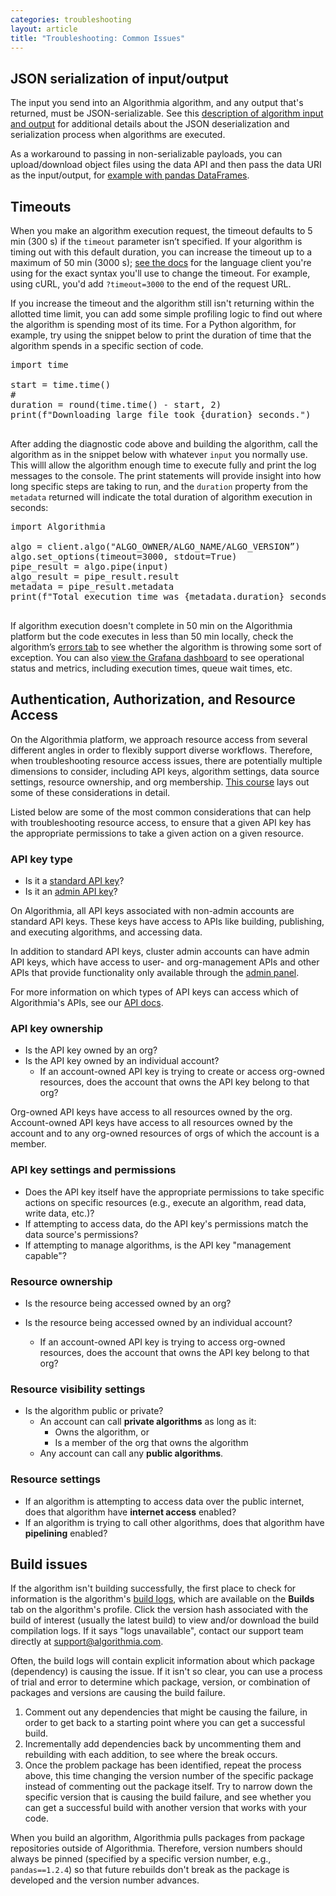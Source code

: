 ```yaml
---
categories: troubleshooting
layout: article
title: "Troubleshooting: Common Issues"
---
```


## JSON serialization of input/output

The input you send into an Algorithmia algorithm, and any output that's returned, must be JSON-serializable. See this [description of algorithm input and output](/developing-python-algorithms-in-the-web-ide/693714#algorithm-input) for additional details about the JSON deserialization and serialization process when algorithms are executed.

As a workaround to passing in non-serializable payloads, you can upload/download object files using the data API and then pass the data URI as the input/output, for [example with pandas DataFrames](https://gist.github.com/zeryx/0a5d7f66484f5e3c4e2977616474baa6).

## Timeouts

When you make an algorithm execution request, the timeout defaults to 5 min (300 s) if the `timeout` parameter isn’t specified. If your algorithm is timing out with this default duration, you can increase the timeout up to a maximum of 50 min (3000 s); [see the docs](https://algorithmia.com/developers/clients) for the language client you're using for the exact syntax you'll use to change the timeout. For example, using cURL, you'd add `?timeout=3000` to the end of the request URL.

If you increase the timeout and the algorithm still isn't returning within the allotted time limit, you can add some simple profiling logic to find out where the algorithm is spending most of its time. For a Python algorithm, for example, try using the snippet below to print the duration of time that the algorithm spends in a specific section of code.

<div class="syn-code-block">

<pre class="code_snippet">import time

start = time.time()
# <bottleneck code here (e.g., download a large file)>
duration = round(time.time() - start, 2)
print(f"Downloading large file took {duration} seconds.")
      </pre>

</div>

After adding the diagnostic code above and building the algorithm, call the algorithm as in the snippet below with whatever `input` you normally use. This willl allow the algorithm enough time to execute fully and print the log messages to the console. The print statements will provide insight into how long specific steps are taking to run, and the `duration` property from the `metadata` returned will indicate the total duration of algorithm execution in seconds:

<div class="syn-code-block">

<pre class="code_snippet">import Algorithmia

algo = client.algo("ALGO_OWNER/ALGO_NAME/ALGO_VERSION”)
algo.set_options(timeout=3000, stdout=True)
pipe_result = algo.pipe(input)
algo_result = pipe_result.result
metadata = pipe_result.metadata
print(f"Total execution time was {metadata.duration} seconds.")
      </pre>

</div>

If algorithm execution doesn't complete in 50 min on the Algorithmia platform but the code executes in less than 50 min locally, check the algorithm’s [errors tab](https://algorithmia.com/developers/platform/algorithm-profile#errors) to see whether the algorithm is throwing some sort of exception. You can also [view the Grafana dashboard](./890672) to see operational status and metrics, including execution times, queue wait times, etc.

## Authentication, Authorization, and Resource Access

On the Algorithmia platform, we approach resource access from several different angles in order to flexibly support diverse workflows. Therefore, when troubleshooting resource access issues, there are potentially multiple dimensions to consider, including API keys, algorithm settings, data source settings, resource ownership, and org membership. [This course](/using-organizations/688851) lays out some of these considerations in detail.

Listed below are some of the most common considerations that can help with troubleshooting resource access, to ensure that a given API key has the appropriate permissions to take a given action on a given resource.

### API key type

*   Is it a [standard API key](https://algorithmia.com/developers/glossary#standard-api-key)?
*   Is it an [admin API key](https://algorithmia.com/developers/glossary#admin-api-key)?

On Algorithmia, all API keys associated with non-admin accounts are standard API keys. These keys have access to APIs like building, publishing, and executing algorithms, and accessing data.

In addition to standard API keys, cluster admin accounts can have admin API keys, which have access to user- and org-management APIs and other APIs that provide functionality only available through the [admin panel](/exploring-the-admin-panel/687271).

For more information on which types of API keys can access which of Algorithmia's APIs, see our [API docs](https://algorithmia.com/developers/api).

### API key ownership

*   Is the API key owned by an org?
*   Is the API key owned by an individual account?
    *   If an account-owned API key is trying to create or access org-owned resources, does the account that owns the API key belong to that org?

Org-owned API keys have access to all resources owned by the org. Account-owned API keys have access to all resources owned by the account and to any org-owned resources of orgs of which the account is a member.

### API key settings and permissions

*   Does the API key itself have the appropriate permissions to take specific actions on specific resources (e.g., execute an algorithm, read data, write data, etc.)?
*   If attempting to access data, do the API key's permissions match the data source's permissions?
*   If attempting to manage algorithms, is the API key "management capable"?

### Resource ownership

*   Is the resource being accessed owned by an org?
*   Is the resource being accessed owned by an individual account?

    *   If an account-owned API key is trying to access org-owned resources, does the account that owns the API key belong to that org?

### Resource visibility settings

*   Is the algorithm public or private?
    *   <span style="font-family: inherit; font-size: 1em;">An account can call</span> **private algorithms** <span style="font-family: inherit; font-size: 1em;">as long as it:</span>
        *   Owns the algorithm, or
        *   Is a member of the org that owns the algorithm
    *   Any account can call any<span style="font-family: inherit; font-size: 1em;"> </span>**public algorithms**<span style="font-family: inherit; font-size: 1em;">.</span>

### Resource settings

*   If an algorithm is attempting to access data over the public internet, does that algorithm have **internet access** enabled?
*   If an algorithm is trying to call other algorithms, does that algorithm have **pipelining** enabled?

## Build issues

If the algorithm isn't building successfully, the first place to check for information is the algorithm's [build logs](/exploring-algorithms/704418), which are available on the **Builds** tab on the algorithm's profile. Click the version hash associated with the build of interest (usually the latest build) to view and/or download the build compilation logs. If it says "logs unavailable", contact our support team directly at [support@algorithmia.com](mailto:support@algorithmia.com).

Often, the build logs will contain explicit information about which package (dependency) is causing the issue. If it isn't so clear, you can use a process of trial and error to determine which package, version, or combination of packages and versions are causing the build failure.

1.  Comment out any dependencies that might be causing the failure, in order to get back to a starting point where you can get a successful build.
2.  Incrementally add dependencies back by uncommenting them and rebuilding with each addition, to see where the break occurs.
3.  Once the problem package has been identified, repeat the process above, this time changing the version number of the specific package instead of commenting out the package itself. Try to narrow down the specific version that is causing the build failure, and see whether you can get a successful build with another version that works with your code.

When you build an algorithm, Algorithmia pulls packages from package repositories outside of Algorithmia. Therefore, version numbers should always be pinned (specified by a specific version number, e.g., `pandas==1.2.4`) so that future rebuilds don't break as the package is developed and the version number advances.